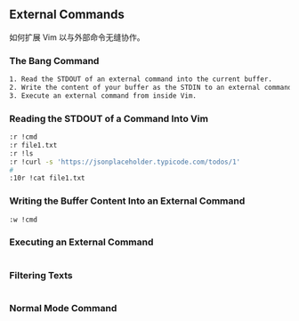 ## External Commands

如何扩展 Vim 以与外部命令无缝协作。

### The Bang Command

```sh
1. Read the STDOUT of an external command into the current buffer.
2. Write the content of your buffer as the STDIN to an external command.
3. Execute an external command from inside Vim.
```

### Reading the STDOUT of a Command Into Vim

```sh
:r !cmd
:r file1.txt
:r !ls
:r !curl -s 'https://jsonplaceholder.typicode.com/todos/1'
#
:10r !cat file1.txt
```

### Writing the Buffer Content Into an External Command

```sh
:w !cmd

```

### Executing an External Command

```sh

```

### Filtering Texts

```sh

```

### Normal Mode Command

```sh

```
